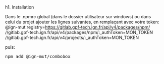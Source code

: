 h1. Installation

Dans le .npmrc global (dans le dossier utilisateur sur windows) ou dans celui du projet ajouter les lignes suivantes, en remplaçant avec votre token:
@ign-mut:registry=https://gitlab.gpf-tech.ign.fr/api/v4/packages/npm/
//gitlab.gpf-tech.ign.fr/api/v4/packages/npm/:_authToken=MON_TOKEN
//gitlab.gpf-tech.ign.fr/api/v4/projects/:_authToken=MON_TOKEN

puis:

<pre>
npm add @ign-mut/combobox
</pre>
